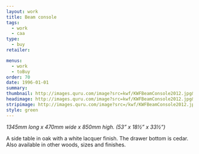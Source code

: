 ```yaml
---
layout: work
title: Beam console
tags:
  - work
  - caa
type:
  - buy
retailer:

menus:
  - work
  - toBuy
order: 70
date: 1996-01-01
summary: 
thumbnail: http://images.quru.com/image?src=kwf/KWFBeamConsole2012.jpg&top=0.05&width=175&height=175&right=0.97&fill=auto
headimage: http://images.quru.com/image?src=kwf/KWFBeamConsole2012.jpg&left10&right=0.9&top=0.15&bottom=0.9
stripimage: http://images.quru.com/image?src=/kwf/KWFBeamConsole2012.jpg&top=0.18438&bottom=0.525&left=0.03822&right=0.94268
style: green
---
```

_1345mm long x 470mm wide x 850mm high. (53” x 18&frac12;” x 33&frac12;”)_

A side table in oak with a white lacquer finish. The drawer bottom is cedar.
Also available in other woods, sizes and finishes.

